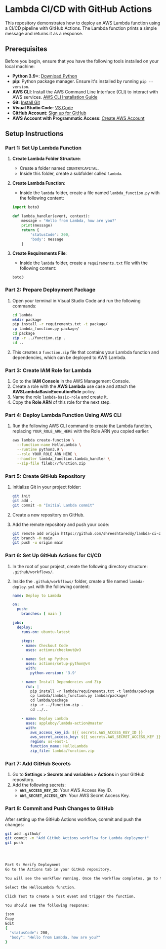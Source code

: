 # Lambda CI/CD with GitHub Actions

This repository demonstrates how to deploy an AWS Lambda function using a CI/CD pipeline with GitHub Actions. The Lambda function prints a simple message and returns it as a response.

## Prerequisites

Before you begin, ensure that you have the following tools installed on your local machine:

- **Python 3.9+**: [Download Python](https://www.python.org/downloads/)
- **pip**: Python package manager. Ensure it's installed by running `pip --version`.
- **AWS CLI**: Install the AWS Command Line Interface (CLI) to interact with AWS services. [AWS CLI Installation Guide](https://docs.aws.amazon.com/cli/latest/userguide/install-cliv2.html)
- **Git**: [Install Git](https://git-scm.com/downloads)
- **Visual Studio Code**: [VS Code](https://code.visualstudio.com/Download)
- **GitHub Account**: [Sign up for GitHub](https://github.com/join)
- **AWS Account with Programmatic Access**: [Create AWS Account](https://aws.amazon.com/)

## Setup Instructions

### Part 1: Set Up Lambda Function

1. **Create Lambda Folder Structure**:
    - Create a folder named `COUNTRYCAPITAL`.
    - Inside this folder, create a subfolder called `lambda`.

2. **Create Lambda Function**:
    - Inside the `lambda` folder, create a file named `lambda_function.py` with the following content:

    ```python
    import boto3

    def lambda_handler(event, context):
        message = "Hello from Lambda, how are you?"
        print(message)
        return {
            'statusCode': 200,
            'body': message
        }
    ```

3. **Create Requirements File**:
    - Inside the `lambda` folder, create a `requirements.txt` file with the following content:

    ```
    boto3
    ```

### Part 2: Prepare Deployment Package

1. Open your terminal in Visual Studio Code and run the following commands:

    ```bash
    cd lambda
    mkdir package
    pip install -r requirements.txt -t package/
    cp lambda_function.py package/
    cd package
    zip -r ../function.zip .
    cd ..
    ```

2. This creates a `function.zip` file that contains your Lambda function and dependencies, which can be deployed to AWS Lambda.

### Part 3: Create IAM Role for Lambda

1. Go to the **IAM Console** in the AWS Management Console.
2. Create a role with the **AWS Lambda** use case and attach the **AWSLambdaBasicExecutionRole** policy.
3. Name the role `lambda-basic-role` and create it.
4. Copy the **Role ARN** of this role for the next step.

### Part 4: Deploy Lambda Function Using AWS CLI

1. Run the following AWS CLI command to create the Lambda function, replacing `YOUR_ROLE_ARN_HERE` with the Role ARN you copied earlier:

    ```bash
    aws lambda create-function \
      --function-name HelloLambda \
      --runtime python3.9 \
      --role YOUR_ROLE_ARN_HERE \
      --handler lambda_function.lambda_handler \
      --zip-file fileb://function.zip
    ```

### Part 5: Create GitHub Repository

1. Initialize Git in your project folder:

    ```bash
    git init
    git add .
    git commit -m "Initial Lambda commit"
    ```

2. Create a new repository on GitHub.
3. Add the remote repository and push your code:

    ```bash
    git remote add origin https://github.com/shreeshtareddy/lambda-ci-cd.git
    git branch -M main
    git push -u origin main
    ```

### Part 6: Set Up GitHub Actions for CI/CD

1. In the root of your project, create the following directory structure: `.github/workflows/`.
2. Inside the `.github/workflows/` folder, create a file named `lambda-deploy.yml` with the following content:

    ```yaml
    name: Deploy to Lambda

    on:
      push:
        branches: [ main ]

    jobs:
      deploy:
        runs-on: ubuntu-latest

        steps:
        - name: Checkout Code
          uses: actions/checkout@v3

        - name: Set up Python
          uses: actions/setup-python@v4
          with:
            python-version: '3.9'

        - name: Install Dependencies and Zip
          run: |
            pip install -r lambda/requirements.txt -t lambda/package
            cp lambda/lambda_function.py lambda/package/
            cd lambda/package
            zip -r ../function.zip .
            cd ../..

        - name: Deploy Lambda
          uses: appleboy/lambda-action@master
          with:
            aws_access_key_id: ${{ secrets.AWS_ACCESS_KEY_ID }}
            aws_secret_access_key: ${{ secrets.AWS_SECRET_ACCESS_KEY }}
            region: us-east-1
            function_name: HelloLambda
            zip_file: lambda/function.zip
    ```

### Part 7: Add GitHub Secrets

1. Go to **Settings > Secrets and variables > Actions** in your GitHub repository.
2. Add the following secrets:
    - **`AWS_ACCESS_KEY_ID`**: Your AWS Access Key ID.
    - **`AWS_SECRET_ACCESS_KEY`**: Your AWS Secret Access Key.

### Part 8: Commit and Push Changes to GitHub

After setting up the GitHub Actions workflow, commit and push the changes:

```bash
git add .github/
git commit -m "Add GitHub Actions workflow for Lambda deployment"
git push




Part 9: Verify Deployment
Go to the Actions tab in your GitHub repository.

You will see the workflow running. Once the workflow completes, go to the AWS Lambda Console.

Select the HelloLambda function.

Click Test to create a test event and trigger the function.

You should see the following response:

json
Copy
Edit
{
  "statusCode": 200,
  "body": "Hello from Lambda, how are you?"
}

